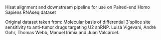 Hisat alignment and downstream pipeline for use on Paired-end Homo Sapiens RNAseq dataset

Original dataset taken from:
Molecular basis of differential 3´splice site sensitivity to anti-tumor drugs targeting U2 snRNP. Luisa Vigevani, André Gohr, Thomas Webb, Manuel Irimia and Juan Valcárcel. 
